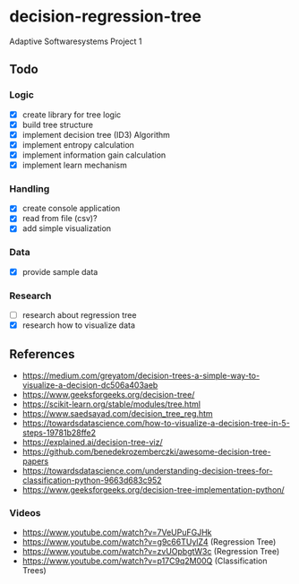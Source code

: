 # decision-regression-tree
Adaptive Softwaresystems Project 1

## Todo
### Logic
- [x] create library for tree logic
- [x] build tree structure
- [x] implement decision tree (ID3) Algorithm
- [x] implement entropy calculation
- [x] implement information gain calculation
- [x] implement learn mechanism

### Handling
- [x] create console application
- [x] read from file (csv)?
- [x] add simple visualization

### Data 
- [x] provide sample data

### Research
- [ ] research about regression tree 
- [x] research how to visualize data 

## References
- https://medium.com/greyatom/decision-trees-a-simple-way-to-visualize-a-decision-dc506a403aeb
- https://www.geeksforgeeks.org/decision-tree/
- https://scikit-learn.org/stable/modules/tree.html
- https://www.saedsayad.com/decision_tree_reg.htm
- https://towardsdatascience.com/how-to-visualize-a-decision-tree-in-5-steps-19781b28ffe2
- https://explained.ai/decision-tree-viz/
- https://github.com/benedekrozemberczki/awesome-decision-tree-papers
- https://towardsdatascience.com/understanding-decision-trees-for-classification-python-9663d683c952
- https://www.geeksforgeeks.org/decision-tree-implementation-python/

### Videos
- https://www.youtube.com/watch?v=7VeUPuFGJHk
- https://www.youtube.com/watch?v=g9c66TUylZ4 (Regression Tree)
- https://www.youtube.com/watch?v=zvUOpbgtW3c (Regression Tree)
- https://www.youtube.com/watch?v=p17C9q2M00Q (Classification Trees)
